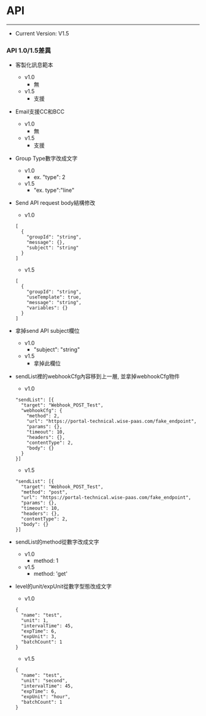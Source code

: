 # API

---

* Current Version: V1.5

### API 1.0/1.5差異

* 客製化訊息範本
  * v1.0
    * 無
  * v1.5
    * 支援
* Email支援CC和BCC
  * v1.0
    * 無
  * v1.5
    * 支援
* Group Type數字改成文字
  * v1.0
    * ex. "type": 2
  * v1.5
    * "ex. type":"line"
* Send API request body結構修改
  * v1.0

  ```
  [
    {
      "groupId": "string",
      "message": {},
      "subject": "string"
    }
  ]
  ```

  * v1.5

  ```
  [
    {
      "groupId": "string",
      "useTemplate": true,
      "message": "string",
      "variables": {}
    }
  ]

  ```
* 拿掉send API subject欄位
  * v1.0
    * "subject": "string"
  * v1.5
    * 拿掉此欄位
* sendList裡的webhookCfg內容移到上一層, 並拿掉webhookCfg物件
  * v1.0

  ```
  "sendList": [{
    "target": "Webhook_POST_Test",
    "webhookCfg": {
      "method": 2,
      "url": "https://portal-technical.wise-paas.com/fake_endpoint",
      "params": {},
      "timeout": 10,
      "headers": {},
      "contentType": 2,
      "body": {}
    }
  }]
  ```

  * v1.5

  ```
  "sendList": [{
    "target": "Webhook_POST_Test",
    "method": "post",
    "url": "https://portal-technical.wise-paas.com/fake_endpoint",
    "params": {},
    "timeout": 10,
    "headers": {},
    "contentType": 2,
    "body": {}
  }]
  ```
* sendList的method從數字改成文字
  * v1.0
    * method: 1
  * v1.5
    * method: 'get'
* level的unit/expUnit從數字型態改成文字
  * v1.0

  ```
  {
    "name": "test",
    "unit": 1,
    "intervalTime": 45,
    "expTime": 6,
    "expUnit": 3,
    "batchCount": 1
  }
  ```

  * v1.5

  ```
  {
    "name": "test",
    "unit": "second",
    "intervalTime": 45,
    "expTime": 6,
    "expUnit": "hour",
    "batchCount": 1
  }
  ```



